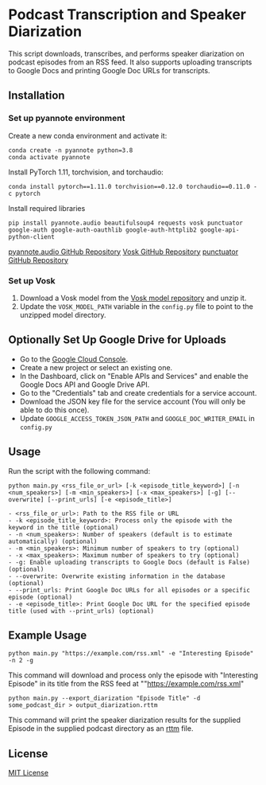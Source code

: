 # Podcast Transcription and Speaker Diarization

This script downloads, transcribes, and performs speaker diarization on podcast episodes from an RSS feed. It also supports uploading transcripts to Google Docs and printing Google Doc URLs for transcripts.

## Installation

### Set up pyannote environment

Create a new conda environment and activate it:

```
conda create -n pyannote python=3.8
conda activate pyannote
```

Install PyTorch 1.11, torchvision, and torchaudio:

`conda install pytorch==1.11.0 torchvision==0.12.0 torchaudio==0.11.0 -c pytorch`

Install required libraries

`pip install pyannote.audio beautifulsoup4 requests vosk punctuator google-auth google-auth-oauthlib google-auth-httplib2 google-api-python-client`

[pyannote.audio GitHub Repository](https://github.com/pyannote/pyannote-audio)
[Vosk GitHub Repository](https://github.com/alphacep/vosk-api)
[punctuator GitHub Repository](https://github.com/ottokart/punctuator)

### Set up Vosk

1. Download a Vosk model from the [Vosk model repository](https://alphacephei.com/vosk/models) and unzip it.
2. Update the `VOSK_MODEL_PATH` variable in the `config.py` file to point to the unzipped model directory.

## Optionally Set Up Google Drive for Uploads

* Go to the [Google Cloud Console](https://console.cloud.google.com/).
* Create a new project or select an existing one.
* In the Dashboard, click on "Enable APIs and Services" and enable the Google Docs API and Google Drive API.
* Go to the "Credentials" tab and create credentials for a service account.
* Download the JSON key file for the service account (You will only be able to do this once).
* Update `GOOGLE_ACCESS_TOKEN_JSON_PATH` and `GOOGLE_DOC_WRITER_EMAIL` in `config.py`

## Usage

Run the script with the following command:

```
python main.py <rss_file_or_url> [-k <episode_title_keyword>] [-n <num_speakers>] [-m <min_speakers>] [-x <max_speakers>] [-g] [--overwrite] [--print_urls] [-e <episode_title>]

- <rss_file_or_url>: Path to the RSS file or URL
- -k <episode_title_keyword>: Process only the episode with the keyword in the title (optional)
- -n <num_speakers>: Number of speakers (default is to estimate automatically) (optional)
- -m <min_speakers>: Minimum number of speakers to try (optional)
- -x <max_speakers>: Maximum number of speakers to try (optional)
- -g: Enable uploading transcripts to Google Docs (default is False) (optional)
- --overwrite: Overwrite existing information in the database (optional)
- --print_urls: Print Google Doc URLs for all episodes or a specific episode (optional)
- -e <episode_title>: Print Google Doc URL for the specified episode title (used with --print_urls) (optional)
```


## Example Usage

`python main.py "https://example.com/rss.xml" -e "Interesting Episode" -n 2 -g`

This command will download and process only the episode with "Interesting Episode" in its title from the RSS feed at ""https://example.com/rss.xml"

`python main.py --export_diarization "Episode Title" -d some_podcast_dir > output_diarization.rttm`

This command will print the speaker diarization results for the supplied Episode in the supplied podcast directory as an [rttm](https://github.com/nryant/dscore#rttm) file.

## License

[MIT License](https://opensource.org/license/mit/)
